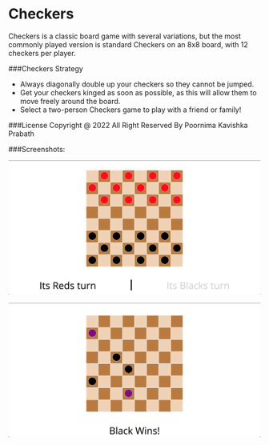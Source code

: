 # Checkers
Checkers is a classic board game with several variations, but the most commonly played version is standard Checkers on an 8x8 board, with 12 checkers per player.

###Checkers Strategy

  * Always diagonally double up your checkers so they cannot be jumped.
  * Get your checkers kinged as soon as possible, as this will allow them to move freely around the board.
  * Select a two-person Checkers game to play with a friend or family!
  
###License
Copyright @ 2022 All Right Reserved By Poornima Kavishka Prabath

###Screenshots:

![checkers game](assets/images/checkersgame.png "Checkers")

![win](assets/images/checkerswin.png "Checkers win")
